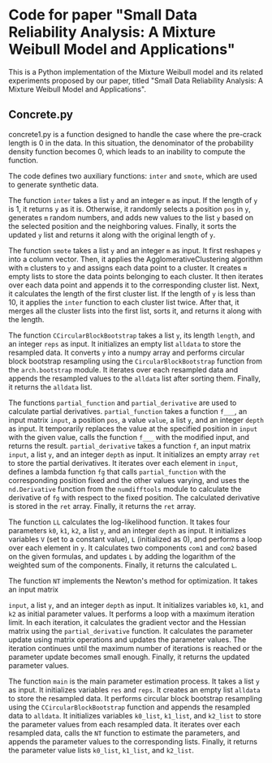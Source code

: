 # Code for paper "Small Data Reliability Analysis: A Mixture Weibull Model and Applications"
This is a Python implementation of the Mixture Weibull model and its related experiments proposed by our paper, titled "Small Data Reliability Analysis: A Mixture Weibull Model and Applications".

## Concrete.py
concrete1.py is a function designed to handle the case where the pre-crack length is 0 in the data. In this situation, the denominator of the probability density function becomes 0, which leads to an inability to compute the function.

The code defines two auxiliary functions: `inter` and `smote`, which are used to generate synthetic data.

The function `inter` takes a list `y` and an integer `m` as input. If the length of `y` is 1, it returns `y` as it is. Otherwise, it randomly selects a position `pos` in `y`, generates `m` random numbers, and adds new values to the list `y` based on the selected position and the neighboring values. Finally, it sorts the updated `y` list and returns it along with the original length of `y`.

The function `smote` takes a list `y` and an integer `m` as input. It first reshapes `y` into a column vector. Then, it applies the AgglomerativeClustering algorithm with `m` clusters to `y` and assigns each data point to a cluster. It creates `m` empty lists to store the data points belonging to each cluster. It then iterates over each data point and appends it to the corresponding cluster list. Next, it calculates the length of the first cluster list. If the length of `y` is less than 10, it applies the `inter` function to each cluster list twice. After that, it merges all the cluster lists into the first list, sorts it, and returns it along with the length.

The function `CCircularBlockBootstrap` takes a list `y`, its length `length`, and an integer `reps` as input. It initializes an empty list `alldata` to store the resampled data. It converts `y` into a numpy array and performs circular block bootstrap resampling using the `CircularBlockBootstrap` function from the `arch.bootstrap` module. It iterates over each resampled data and appends the resampled values to the `alldata` list after sorting them. Finally, it returns the `alldata` list.

The functions `partial_function` and `partial_derivative` are used to calculate partial derivatives. `partial_function` takes a function `f___`, an input matrix `input`, a position `pos`, a value `value`, a list `y`, and an integer `depth` as input. It temporarily replaces the value at the specified position in `input` with the given value, calls the function `f___` with the modified input, and returns the result. `partial_derivative` takes a function `f`, an input matrix `input`, a list `y`, and an integer `depth` as input. It initializes an empty array `ret` to store the partial derivatives. It iterates over each element in `input`, defines a lambda function `fg` that calls `partial_function` with the corresponding position fixed and the other values varying, and uses the `nd.Derivative` function from the `numdifftools` module to calculate the derivative of `fg` with respect to the fixed position. The calculated derivative is stored in the `ret` array. Finally, it returns the `ret` array.

The function `LL` calculates the log-likelihood function. It takes four parameters `k0`, `k1`, `k2`, a list `y`, and an integer `depth` as input. It initializes variables `V` (set to a constant value), `L` (initialized as 0), and performs a loop over each element in `y`. It calculates two components `com1` and `com2` based on the given formulas, and updates `L` by adding the logarithm of the weighted sum of the components. Finally, it returns the calculated `L`.

The function `NT` implements the Newton's method for optimization. It takes an input matrix

 `input`, a list `y`, and an integer `depth` as input. It initializes variables `k0`, `k1`, and `k2` as initial parameter values. It performs a loop with a maximum iteration limit. In each iteration, it calculates the gradient vector and the Hessian matrix using the `partial_derivative` function. It calculates the parameter update using matrix operations and updates the parameter values. The iteration continues until the maximum number of iterations is reached or the parameter update becomes small enough. Finally, it returns the updated parameter values.

The function `main` is the main parameter estimation process. It takes a list `y` as input. It initializes variables `res` and `reps`. It creates an empty list `alldata` to store the resampled data. It performs circular block bootstrap resampling using the `CCircularBlockBootstrap` function and appends the resampled data to `alldata`. It initializes variables `k0_list`, `k1_list`, and `k2_list` to store the parameter values from each resampled data. It iterates over each resampled data, calls the `NT` function to estimate the parameters, and appends the parameter values to the corresponding lists. Finally, it returns the parameter value lists `k0_list`, `k1_list`, and `k2_list`.
